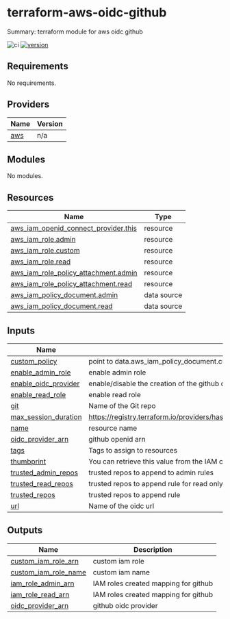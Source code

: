# terraform-aws-oidc-github

Summary: terraform module for aws oidc github

![ci](https://github.com/conventional-changelog/standard-version/workflows/ci/badge.svg)
[![version](https://img.shields.io/badge/version-1.x-yellow.svg)](https://semver.org)
<!-- BEGIN_TF_DOCS -->
## Requirements

No requirements.

## Providers

| Name | Version |
|------|---------|
| <a name="provider_aws"></a> [aws](#provider\_aws) | n/a |

## Modules

No modules.

## Resources

| Name | Type |
|------|------|
| [aws_iam_openid_connect_provider.this](https://registry.terraform.io/providers/hashicorp/aws/latest/docs/resources/iam_openid_connect_provider) | resource |
| [aws_iam_role.admin](https://registry.terraform.io/providers/hashicorp/aws/latest/docs/resources/iam_role) | resource |
| [aws_iam_role.custom](https://registry.terraform.io/providers/hashicorp/aws/latest/docs/resources/iam_role) | resource |
| [aws_iam_role.read](https://registry.terraform.io/providers/hashicorp/aws/latest/docs/resources/iam_role) | resource |
| [aws_iam_role_policy_attachment.admin](https://registry.terraform.io/providers/hashicorp/aws/latest/docs/resources/iam_role_policy_attachment) | resource |
| [aws_iam_role_policy_attachment.read](https://registry.terraform.io/providers/hashicorp/aws/latest/docs/resources/iam_role_policy_attachment) | resource |
| [aws_iam_policy_document.admin](https://registry.terraform.io/providers/hashicorp/aws/latest/docs/data-sources/iam_policy_document) | data source |
| [aws_iam_policy_document.read](https://registry.terraform.io/providers/hashicorp/aws/latest/docs/data-sources/iam_policy_document) | data source |

## Inputs

| Name | Description | Type | Default | Required |
|------|-------------|------|---------|:--------:|
| <a name="input_custom_policy"></a> [custom\_policy](#input\_custom\_policy) | point to data.aws\_iam\_policy\_document.custom.json | `any` | `null` | no |
| <a name="input_enable_admin_role"></a> [enable\_admin\_role](#input\_enable\_admin\_role) | enable admin role | `bool` | `true` | no |
| <a name="input_enable_oidc_provider"></a> [enable\_oidc\_provider](#input\_enable\_oidc\_provider) | enable/disable the creation of the github oidc provider | `bool` | `true` | no |
| <a name="input_enable_read_role"></a> [enable\_read\_role](#input\_enable\_read\_role) | enable read role | `bool` | `true` | no |
| <a name="input_git"></a> [git](#input\_git) | Name of the Git repo | `string` | n/a | yes |
| <a name="input_max_session_duration"></a> [max\_session\_duration](#input\_max\_session\_duration) | https://registry.terraform.io/providers/hashicorp/aws/latest/docs/resources/iam_role#max_session_duration | `number` | `3600` | no |
| <a name="input_name"></a> [name](#input\_name) | resource name | `string` | n/a | yes |
| <a name="input_oidc_provider_arn"></a> [oidc\_provider\_arn](#input\_oidc\_provider\_arn) | github openid arn | `string` | `null` | no |
| <a name="input_tags"></a> [tags](#input\_tags) | Tags to assign to resources | `map(string)` | `{}` | no |
| <a name="input_thumbprint"></a> [thumbprint](#input\_thumbprint) | You can retrieve this value from the IAM console | `string` | `"6938fd4d98bab03faadb97b34396831e3780aea1"` | no |
| <a name="input_trusted_admin_repos"></a> [trusted\_admin\_repos](#input\_trusted\_admin\_repos) | trusted repos to append to admin rules | `list(string)` | `null` | no |
| <a name="input_trusted_read_repos"></a> [trusted\_read\_repos](#input\_trusted\_read\_repos) | trusted repos to append rule for read only rules | `list(string)` | `null` | no |
| <a name="input_trusted_repos"></a> [trusted\_repos](#input\_trusted\_repos) | trusted repos to append rule | `list(string)` | `null` | no |
| <a name="input_url"></a> [url](#input\_url) | Name of the oidc url | `string` | `"https://token.actions.githubusercontent.com"` | no |

## Outputs

| Name | Description |
|------|-------------|
| <a name="output_custom_iam_role_arn"></a> [custom\_iam\_role\_arn](#output\_custom\_iam\_role\_arn) | custom iam role |
| <a name="output_custom_iam_role_name"></a> [custom\_iam\_role\_name](#output\_custom\_iam\_role\_name) | custom iam name |
| <a name="output_iam_role_admin_arn"></a> [iam\_role\_admin\_arn](#output\_iam\_role\_admin\_arn) | IAM roles created mapping for github |
| <a name="output_iam_role_read_arn"></a> [iam\_role\_read\_arn](#output\_iam\_role\_read\_arn) | IAM roles created mapping for github |
| <a name="output_oidc_provider_arn"></a> [oidc\_provider\_arn](#output\_oidc\_provider\_arn) | github oidc provider |
<!-- END_TF_DOCS -->